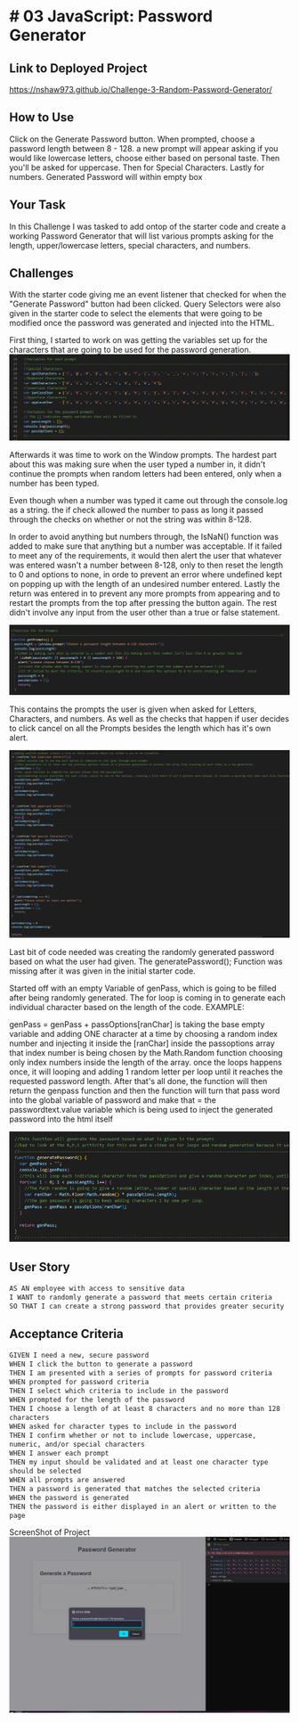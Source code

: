 # # 03 JavaScript: Password Generator

## Link to Deployed Project

https://nshaw973.github.io/Challenge-3-Random-Password-Generator/

## How to Use

Click on the Generate Password button.
When prompted, choose a password length between 8 - 128.
a new prompt will appear asking if you would like lowercase letters, choose either based on personal taste.
Then you'll be asked for uppercase.
Then for Special Characters.
Lastly for numbers. 
Generated Password will within empty box


## Your Task

In this Challenge I was tasked to add ontop of the starter code and create a working Password Generator that will list various 
prompts asking for the length, upper/lowercase letters, special characters, and numbers.


## Challenges

With the starter code giving me an event listener that checked for when the "Generate Password" button had been clicked.
Query Selectors were also given in the starter code to select the elements that were going to be modified once the password was generated and injected into the HTML.

First thing, I started to work on was getting the variables set up for the characters that are going to be used for the password generation.
![Variables-Screenshot](./assets/images/Variables.PNG)


Afterwards it was time to work on the Window prompts. The hardest part about this was making sure when the user typed a number in, it didn't continue 
the prompts when random letters had been entered, only when a number has been typed.

Even though when a number was typed it came out through the console.log as a string. the if check allowed the number to pass as long it passed through
the checks on whether or not the string was within 8-128.

In order to avoid anything but numbers through, the IsNaN() function was added to make sure that anything but a number was acceptable.
If it failed to meet any of the requirements, it would then alert the user that whatever was entered wasn't a number between 8-128, only to 
then reset the length to 0 and options to none, in orde to prevent an error where undefined kept on popping up with the length of an undesired number entered.
Lastly the return was entered in to prevent any more prompts from appearing and to restart the prompts from the top after pressing the button again.
The rest didn't involve any input from the user other than a true or false statement.

![Window-Prompts-Code](./assets/images/Password-Length.PNG)


This contains the prompts the user is given when asked for Letters, Characters, and numbers.
As well as the checks that happen if user decides to click cancel on all the Prompts besides the length which has it's own alert.


![Window-Prompts-Code](./assets/images/Password-Prompts.PNG)


Last bit of code needed was creating the randomly generated password based on what the user had given.
The generatePassword(); Function was missing after it was given in the initial starter code.

Started off with an empty Variable of genPass, which is going to be filled after being randomly generated.
The for loop is coming in to generate each individual character based on the length of the code.
EXAMPLE:

genPass = genPass + passOptions[ranChar] is taking the base empty variable and adding ONE character at a time
by choosing a random index number and injecting it inside the [ranChar] inside the passoptions array
that index number is being chosen by the Math.Random function choosing only index numbers inside the length of the array.
once the loops happens once, it will looping and adding 1 random letter per loop until it reaches the requested password length.
After that's all done, the function will then return the genpass function and then the function will turn that pass word into
the global variable of password and make that = the passwordtext.value variable which is being used to inject the generated password into the html itself

![Password-Randomizer](./assets/images/Randomizer.PNG)


## User Story

```
AS AN employee with access to sensitive data
I WANT to randomly generate a password that meets certain criteria
SO THAT I can create a strong password that provides greater security
```

## Acceptance Criteria

```
GIVEN I need a new, secure password
WHEN I click the button to generate a password
THEN I am presented with a series of prompts for password criteria
WHEN prompted for password criteria
THEN I select which criteria to include in the password
WHEN prompted for the length of the password
THEN I choose a length of at least 8 characters and no more than 128 characters
WHEN asked for character types to include in the password
THEN I confirm whether or not to include lowercase, uppercase, numeric, and/or special characters
WHEN I answer each prompt
THEN my input should be validated and at least one character type should be selected
WHEN all prompts are answered
THEN a password is generated that matches the selected criteria
WHEN the password is generated
THEN the password is either displayed in an alert or written to the page
```

ScreenShot of Project
![Password-Generator](./assets/images/Password-Generator.PNG)
